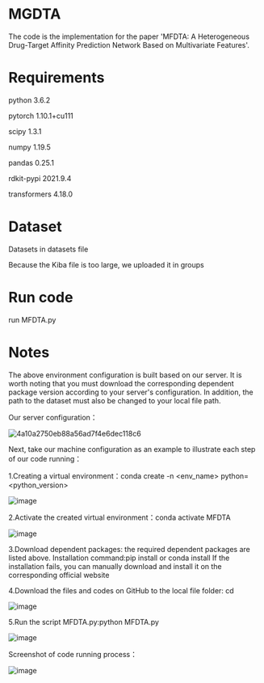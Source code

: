 # MGDTA

The code is the implementation for the paper 'MFDTA: A Heterogeneous Drug-Target Affinity Prediction Network Based on Multivariate Features'.

# Requirements

python 3.6.2

pytorch 1.10.1+cu111

scipy 1.3.1

numpy 1.19.5

pandas 0.25.1

rdkit-pypi 2021.9.4

transformers 4.18.0

# Dataset

Datasets in datasets file

Because the Kiba file is too large, we uploaded it in groups

# Run code

run MFDTA.py 

# Notes

The above environment configuration is built based on our server. It is worth noting that you must download the corresponding dependent package version according to your server's configuration. In addition, the path to the dataset must also be changed to your local file path.

Our server configuration：

![4a10a2750eb88a56ad7f4e6dec118c6](https://github.com/liuqichentrea/MFDTA/assets/87010868/1ae845e3-bce6-464c-9298-f05760480f1a)

Next, take our machine configuration as an example to illustrate each step of our code running：

1.Creating a virtual environment：conda create -n <env_name> python=<python_version>

![image](https://github.com/liuqichentrea/MFDTA/assets/87010868/9ed3da0d-22af-4d6c-bb62-204954c21864)

2.Activate the created virtual environment：conda activate MFDTA

![image](https://github.com/liuqichentrea/MFDTA/assets/87010868/81d6d8d4-0e41-4452-9512-7872c4669ca5)

3.Download dependent packages: the required dependent packages are listed above. Installation command:pip install <Name of dependent package> or conda install <Name of dependent package>
If the installation fails, you can manually download and install it on the corresponding official website

4.Download the files and codes on GitHub to the local file folder: cd <local folder path>

![image](https://github.com/liuqichentrea/MFDTA/assets/87010868/a465be03-4bef-44c6-a6da-861e46e63ec3)

5.Run the script MFDTA.py:python MFDTA.py

![image](https://github.com/liuqichentrea/MFDTA/assets/87010868/3e67c30c-3210-452e-85df-9507b5d82e3f)


Screenshot of code running process：

![image](https://github.com/liuqichentrea/MFDTA/assets/87010868/f057951a-f7ac-4ca1-9756-2eeb9b40f9de)


